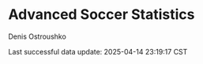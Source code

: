 # Advanced Soccer Statistics
Denis Ostroushko

<!-- gfm -->

Last successful data update: 2025-04-14 23:19:17 CST
